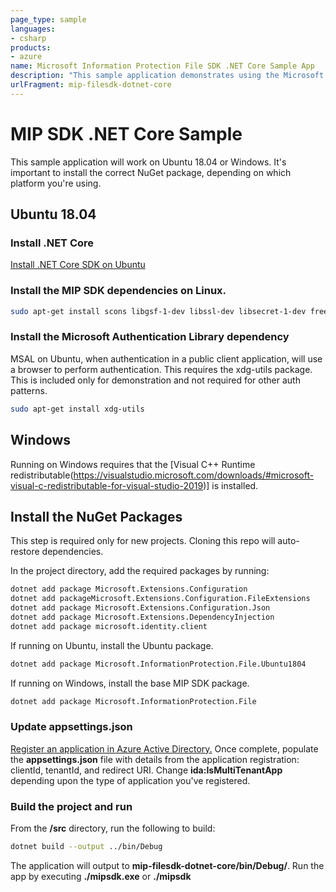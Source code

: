 ```yaml
---
page_type: sample
languages:
- csharp
products:
- azure
name: Microsoft Information Protection File SDK .NET Core Sample App
description: "This sample application demonstrates using the Microsoft Information Protection SDK .NET wrapper to label and read a label from a file."
urlFragment: mip-filesdk-dotnet-core
---
```


# MIP SDK .NET Core Sample

This sample application will work on Ubuntu 18.04 or Windows. It's important to install the correct NuGet package, depending on which platform you're using.

## Ubuntu 18.04

### Install .NET Core

 [Install .NET Core SDK on Ubuntu](https://docs.microsoft.com/en-us/dotnet/core/install/linux-ubuntu)

### Install the MIP SDK dependencies on Linux.

```bash
sudo apt-get install scons libgsf-1-dev libssl-dev libsecret-1-dev freeglut3-dev libcpprest-dev libcurl3-dev uuid-dev
```

### Install the Microsoft Authentication Library dependency

MSAL on Ubuntu, when authentication in a public client application, will use a browser to perform authentication. This requires the xdg-utils package. This is included only for demonstration and not required for other auth patterns. 

```bash
sudo apt-get install xdg-utils
```

## Windows

Running on Windows requires that the [Visual C++ Runtime redistributable(https://visualstudio.microsoft.com/downloads/#microsoft-visual-c-redistributable-for-visual-studio-2019)] is installed. 

## Install the NuGet Packages

This step is required only for new projects. Cloning this repo will auto-restore dependencies.

In the project directory, add the required packages by running:

```bash
dotnet add package Microsoft.Extensions.Configuration
dotnet add packageMicrosoft.Extensions.Configuration.FileExtensions
dotnet add package Microsoft.Extensions.Configuration.Json
dotnet add package Microsoft.Extensions.DependencyInjection
dotnet add package microsoft.identity.client
```

If running on Ubuntu, install the Ubuntu package. 

```bash
dotnet add package Microsoft.InformationProtection.File.Ubuntu1804
```

If running on Windows, install the base MIP SDK package. 

```bash
dotnet add package Microsoft.InformationProtection.File
```

### Update appsettings.json

[Register an application in Azure Active Directory.](https://docs.microsoft.com/information-protection/develop/setup-configure-mip#register-a-client-application-with-azure-active-directory) Once complete, populate the **appsettings.json** file with details from the application registration: clientId, tenantId, and redirect URI. Change **ida:IsMultiTenantApp** depending upon the type of application you've registered. 

### Build the project and run

From the **/src** directory, run the following to build: 

```bash
dotnet build --output ../bin/Debug
```

The application will output to **mip-filesdk-dotnet-core/bin/Debug/**. Run the app by executing **./mipsdk.exe** or **./mipsdk**

